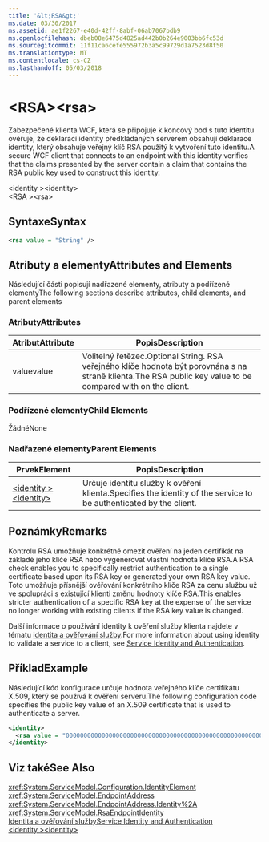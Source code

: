 ```yaml
---
title: '&lt;RSA&gt;'
ms.date: 03/30/2017
ms.assetid: ae1f2267-e40d-42ff-8abf-06ab7067bdb9
ms.openlocfilehash: dbeb08e6475d4825ad442b0b264e9003bb6fc53d
ms.sourcegitcommit: 11f11ca6cefe555972b3a5c99729d1a7523d8f50
ms.translationtype: MT
ms.contentlocale: cs-CZ
ms.lasthandoff: 05/03/2018
---
```

# <a name="ltrsagt"></a><span data-ttu-id="ab906-102">&lt;RSA&gt;</span><span class="sxs-lookup"><span data-stu-id="ab906-102">&lt;rsa&gt;</span></span>
<span data-ttu-id="ab906-103">Zabezpečené klienta WCF, která se připojuje k koncový bod s tuto identitu ověřuje, že deklarací identity předkládaných serverem obsahují deklarace identity, který obsahuje veřejný klíč RSA použitý k vytvoření tuto identitu.</span><span class="sxs-lookup"><span data-stu-id="ab906-103">A secure WCF client that connects to an endpoint with this identity verifies that the claims presented by the server contain a claim that contains the RSA public key used to construct this identity.</span></span>  
  
 <span data-ttu-id="ab906-104">\<identity ></span><span class="sxs-lookup"><span data-stu-id="ab906-104">\<identity></span></span>  
<span data-ttu-id="ab906-105">\<RSA ></span><span class="sxs-lookup"><span data-stu-id="ab906-105">\<rsa></span></span>  
  
## <a name="syntax"></a><span data-ttu-id="ab906-106">Syntaxe</span><span class="sxs-lookup"><span data-stu-id="ab906-106">Syntax</span></span>  
  
```xml  
<rsa value = "String" />  
```  
  
## <a name="attributes-and-elements"></a><span data-ttu-id="ab906-107">Atributy a elementy</span><span class="sxs-lookup"><span data-stu-id="ab906-107">Attributes and Elements</span></span>  
 <span data-ttu-id="ab906-108">Následující části popisují nadřazené elementy, atributy a podřízené elementy</span><span class="sxs-lookup"><span data-stu-id="ab906-108">The following sections describe attributes, child elements, and parent elements</span></span>  
  
### <a name="attributes"></a><span data-ttu-id="ab906-109">Atributy</span><span class="sxs-lookup"><span data-stu-id="ab906-109">Attributes</span></span>  
  
|<span data-ttu-id="ab906-110">Atribut</span><span class="sxs-lookup"><span data-stu-id="ab906-110">Attribute</span></span>|<span data-ttu-id="ab906-111">Popis</span><span class="sxs-lookup"><span data-stu-id="ab906-111">Description</span></span>|  
|---------------|-----------------|  
|<span data-ttu-id="ab906-112">value</span><span class="sxs-lookup"><span data-stu-id="ab906-112">value</span></span>|<span data-ttu-id="ab906-113">Volitelný řetězec.</span><span class="sxs-lookup"><span data-stu-id="ab906-113">Optional String.</span></span> <span data-ttu-id="ab906-114">RSA veřejného klíče hodnota být porovnána s na straně klienta.</span><span class="sxs-lookup"><span data-stu-id="ab906-114">The RSA public key value to be compared with on the client.</span></span>|  
  
### <a name="child-elements"></a><span data-ttu-id="ab906-115">Podřízené elementy</span><span class="sxs-lookup"><span data-stu-id="ab906-115">Child Elements</span></span>  
 <span data-ttu-id="ab906-116">Žádné</span><span class="sxs-lookup"><span data-stu-id="ab906-116">None</span></span>  
  
### <a name="parent-elements"></a><span data-ttu-id="ab906-117">Nadřazené elementy</span><span class="sxs-lookup"><span data-stu-id="ab906-117">Parent Elements</span></span>  
  
|<span data-ttu-id="ab906-118">Prvek</span><span class="sxs-lookup"><span data-stu-id="ab906-118">Element</span></span>|<span data-ttu-id="ab906-119">Popis</span><span class="sxs-lookup"><span data-stu-id="ab906-119">Description</span></span>|  
|-------------|-----------------|  
|[<span data-ttu-id="ab906-120">\<identity ></span><span class="sxs-lookup"><span data-stu-id="ab906-120">\<identity></span></span>](../../../../../docs/framework/configure-apps/file-schema/wcf/identity.md)|<span data-ttu-id="ab906-121">Určuje identitu služby k ověření klienta.</span><span class="sxs-lookup"><span data-stu-id="ab906-121">Specifies the identity of the service to be authenticated by the client.</span></span>|  
  
## <a name="remarks"></a><span data-ttu-id="ab906-122">Poznámky</span><span class="sxs-lookup"><span data-stu-id="ab906-122">Remarks</span></span>  
 <span data-ttu-id="ab906-123">Kontrolu RSA umožňuje konkrétně omezit ověření na jeden certifikát na základě jeho klíče RSA nebo vygenerovat vlastní hodnota klíče RSA.</span><span class="sxs-lookup"><span data-stu-id="ab906-123">A RSA check enables you to specifically restrict authentication to a single certificate based upon its RSA key or generated your own RSA key value.</span></span> <span data-ttu-id="ab906-124">Toto umožňuje přísnější ověřování konkrétního klíče RSA za cenu službu už ve spolupráci s existující klienti změnu hodnoty klíče RSA.</span><span class="sxs-lookup"><span data-stu-id="ab906-124">This enables stricter authentication of a specific RSA key at the expense of the service no longer working with existing clients if the RSA key value is changed.</span></span>  
  
 <span data-ttu-id="ab906-125">Další informace o používání identity k ověření služby klienta najdete v tématu [identita a ověřování služby](../../../../../docs/framework/wcf/feature-details/service-identity-and-authentication.md).</span><span class="sxs-lookup"><span data-stu-id="ab906-125">For more information about using identity to validate a service to a client, see [Service Identity and Authentication](../../../../../docs/framework/wcf/feature-details/service-identity-and-authentication.md).</span></span>  
  
## <a name="example"></a><span data-ttu-id="ab906-126">Příklad</span><span class="sxs-lookup"><span data-stu-id="ab906-126">Example</span></span>  
 <span data-ttu-id="ab906-127">Následující kód konfigurace určuje hodnota veřejného klíče certifikátu X.509, který se používá k ověření serveru.</span><span class="sxs-lookup"><span data-stu-id="ab906-127">The following configuration code specifies the public key value of an X.509 certificate that is used to authenticate a server.</span></span>  
  
```xml  
<identity>  
  <rsa value = "0000000000000000000000000000000000000000000000000000000000000000000000000000000000000000000000000000000000000000000000000000000000000000000000000000000000000000000000000000000000000000000000000000000000000000000000000000000000000000000000000000000000000000000000000000000000000000"/>  
</identity>  
```  
  
## <a name="see-also"></a><span data-ttu-id="ab906-128">Viz také</span><span class="sxs-lookup"><span data-stu-id="ab906-128">See Also</span></span>  
 <xref:System.ServiceModel.Configuration.IdentityElement>  
 <xref:System.ServiceModel.EndpointAddress>  
 <xref:System.ServiceModel.EndpointAddress.Identity%2A>  
 <xref:System.ServiceModel.RsaEndpointIdentity>  
 [<span data-ttu-id="ab906-129">Identita a ověřování služby</span><span class="sxs-lookup"><span data-stu-id="ab906-129">Service Identity and Authentication</span></span>](../../../../../docs/framework/wcf/feature-details/service-identity-and-authentication.md)  
 [<span data-ttu-id="ab906-130">\<identity ></span><span class="sxs-lookup"><span data-stu-id="ab906-130">\<identity></span></span>](../../../../../docs/framework/configure-apps/file-schema/wcf/identity.md)
